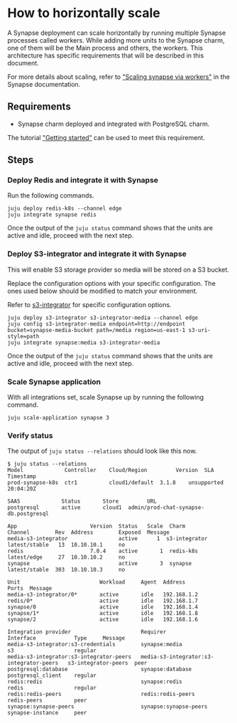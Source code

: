 # How to horizontally scale

A Synapse deployment can scale horizontally by running multiple Synapse processes called workers.
While adding more units to the Synapse charm, one of them will be the Main process and others,
the workers. This architecture has specific requirements that will be described in this document.

For more details about scaling, refer to ["Scaling synapse via workers"](https://element-hq.github.io/synapse/latest/workers.html#scaling-synapse-via-workers) in the Synapse documentation.

## Requirements

- Synapse charm deployed and integrated with PostgreSQL charm.

The tutorial ["Getting started"](https://discourse.charmhub.io/t/synapse-docs-getting-started/12737) can be used to meet this requirement.

## Steps

### Deploy Redis and integrate it with Synapse

Run the following commands.

```
juju deploy redis-k8s --channel edge
juju integrate synapse redis
```

Once the output of the `juju status` command shows that the units are active and idle, proceed with
the next step.

### Deploy S3-integrator and integrate it with Synapse

This will enable S3 storage provider so media will be stored on a S3 bucket.

Replace the configuration options with your specific configuration. The ones used below should be
modified to match your environment.

Refer to [s3-integrator](https://charmhub.io/s3-integrator/) for specific configuration options.

```
juju deploy s3-integrator s3-integrator-media --channel edge
juju config s3-integrator-media endpoint=http://endpoint bucket=synapse-media-bucket path=/media region=us-east-1 s3-uri-style=path
juju integrate synapse:media s3-integrator-media
```

Once the output of the `juju status` command shows that the units are active and idle, proceed with
the next step.

### Scale Synapse application

With all integrations set, scale Synapse up by running the following command.

```
juju scale-application synapse 3
```

### Verify status

The output of `juju status --relations` should look like this now.

```
$ juju status --relations
Model             Controller    Cloud/Region         Version  SLA          Timestamp
prod-synapse-k8s  ctr1          cloud1/default  3.1.8    unsupported  20:04:20Z

SAAS             Status       Store         URL
postgresql       active       cloud1  admin/prod-chat-synapse-db.postgresql

App                       Version  Status   Scale  Charm                     Channel        Rev  Address        Exposed  Message
media-s3-integrator                active      1  s3-integrator              latest/stable   13  10.10.10.1     no         
redis                     7.0.4    active       1  redis-k8s                 latest/edge     27  10.10.10.2     no       
synapse                            active       3  synapse                   latest/stable  303  10.10.10.3     no       

Unit                         Workload     Agent  Address          Ports  Message      
media-s3-integrator/0*       active       idle   192.168.1.2         
redis/0*                     active       idle   192.168.1.7          
synapse/0                    active       idle   192.168.1.4         
synapse/1*                   active       idle   192.168.1.8         
synapse/2                    active       idle   192.168.1.6          

Integration provider                      Requirer                                  Interface            Type     Message 
media-s3-integrator:s3-credentials        synapse:media                             s3                   regular  
media-s3-integrator:s3-integrator-peers   media-s3-integrator:s3-integrator-peers   s3-integrator-peers  peer     
postgresql:database                       synapse:database                          postgresql_client    regular  
redis:redis                               synapse:redis                             redis                regular  
redis:redis-peers                         redis:redis-peers                         redis-peers          peer     
synapse:synapse-peers                     synapse:synapse-peers                     synapse-instance     peer 
```